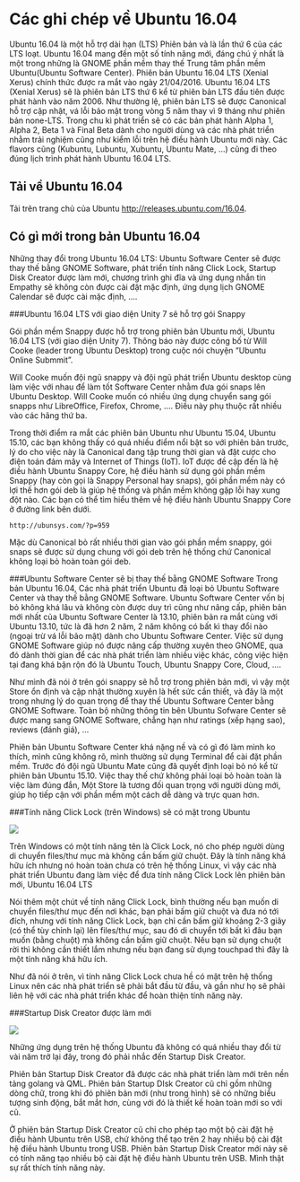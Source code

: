 # Các ghi chép về Ubuntu 16.04

Ubuntu 16.04 là một hỗ trợ dài hạn (LTS) Phiên bản và là lần thứ 6 của các LTS loạt.
Ubuntu 16.04 mang đến một số tính năng mới, đáng chú ý nhất là một trong những là GNOME phần mềm thay thế Trung tâm phần mềm Ubuntu(Ubuntu Software Center).
Phiên bản Ubuntu 16.04 LTS (Xenial Xerus) chính thức được ra mắt vào ngày 21/04/2016.
Ubuntu 16.04 LTS (Xenial Xerus) sẽ là phiên bản LTS thứ 6 kể từ phiên bản LTS đầu tiên được phát hành vào năm 2006.
Như thường lệ, phiên bản LTS sẽ được Canonical hỗ trợ cập nhật, vá lỗi bảo mật trong vòng 5 năm thay vì 9 tháng như phiên bản none-LTS.
Trong chu kì phát triển sẽ có các bản phát hành Alpha 1, Alpha 2, Beta 1 và Final Beta dành cho người dùng và các nhà phát triển nhằm trải nghiệm cũng như kiểm lỗi trên hệ điều hành Ubuntu mới này. Các flavors cũng (Kubuntu, Lubuntu, Xubuntu, Ubuntu Mate, …) cũng đi theo đúng lịch trình phát hành Ubuntu 16.04 LTS.

## Tải về Ubuntu 16.04
Tải trên trang chủ của Ubuntu http://releases.ubuntu.com/16.04.

## Có gì mới trong bản Ubuntu 16.04

Những thay đổi trong Ubuntu 16.04 LTS: Ubuntu Software Center sẽ được thay thế bằng GNOME Software, phát triển tính năng Click Lock, Startup Disk Creator được làm mới, chương trình ghi đĩa và ứng dụng nhắn tin Empathy sẽ không còn được cài đặt mặc định, ứng dụng lịch GNOME Calendar sẽ được cài mặc định, ....

###Ubuntu 16.04 LTS với giao diện Unity 7 sẽ hỗ trợ gói Snappy

Gói phần mềm Snappy được hỗ trợ trong phiên bản Ubuntu mới, Ubuntu 16.04 LTS (với giao diện Unity 7). Thông báo này được công bố từ Will Cooke (leader trong Ubuntu Desktop) trong cuộc nói chuyện “Ubuntu Online Submmit”.

Will Cooke muốn đội ngũ snappy và đội ngũ phát triển Ubuntu desktop cùng làm việc với nhau để làm tốt Software Center nhằm đưa gói snaps lên Ubuntu Desktop. Will Cooke muốn có nhiều ứng dụng chuyển sang gói snapps như LibreOffice, Firefox, Chrome, …. Điều này phụ thuộc rất nhiều vào các hãng thứ ba.

Trong thời điểm ra mắt các phiên bản Ubuntu như Ubuntu 15.04, Ubuntu 15.10, các bạn không thấy có quá nhiều điểm nổi bật so với phiên bản trước, lý do cho việc này là Canonical đang tập trung thời gian và đặt cược cho điện toán đám mây và Internet of Things (IoT). IoT được đề cập đến là hệ điều hành Ubuntu Snappy Core, hệ điều hành sử dụng gói phần mềm Snappy (hay còn gọi là Snappy Personal hay snaps), gói phần mềm này có lợi thế hơn gói deb là giúp hệ thống và phần mềm không gặp lỗi hay xung đột nào. Các bạn có thể tìm hiểu thêm về hệ điều hành Ubuntu Snappy Core ở đường link bên dưới.

`http://ubunsys.com/?p=959`

Mặc dù Canonical bỏ rất nhiều thời gian vào gói phần mềm snappy, gói snaps sẽ được sử dụng chung với gói deb trên hệ thống chứ Canonical không loại bỏ hoàn toàn gói deb.

###Ubuntu Software Center sẽ bị thay thế bằng GNOME Software
Trong bản Ubuntu 16.04, Các nhà phát triển Ubuntu đã loại bỏ Ubuntu Software Center và thay thế bằng GNOME Software. 
Ubuntu Software Center vốn bị bỏ không khá lâu và không còn được duy trì cũng như nâng cấp,
phiên bản mới nhất của Ubuntu Software Center là 13.10, phiên bản ra mắt cùng với Ubuntu 13.10, tức là đã hơn 2 năm,
2 năm không có bất kì thay đổi nào (ngoại trừ vá lỗi bảo mật) dành cho Ubuntu Software Center.
Việc sử dụng GNOME Software giúp nó được nâng cấp thường xuyên theo GNOME,
qua đó dành thời gian để các nhà phát triển làm nhiều việc khác, công việc hiện tại đang khá bận rộn đó là Ubuntu Touch,
Ubuntu Snappy Core, Cloud, ….

Như mình đã nói ở trên gói snappy sẽ hỗ trợ trong phiên bản mới, vì vậy một Store ổn định và cập nhật thường xuyên là hết sức cần thiết, và đây là một trong nhưng lý do quan trọng để thay thế Ubuntu Software Center bằng GNOME Software. Toàn bộ những thông tin bên Ubuntu Sofware Center sẽ được mang sang GNOME Software, chẳng hạn như ratings (xếp hạng sao), reviews (đánh giá), …

Phiên bản Ubuntu Software Center khá nặng nề và có gì đó làm mình ko thích, mình cũng không rõ, mình thường sử dụng Terminal để cài đặt phần mềm. Trước đó đội ngũ Ubuntu Mate cũng đã quyết định loại bỏ nó kể từ phiên bản Ubuntu 15.10. Việc thay thế chứ không phải loại bỏ hoàn toàn là việc làm đúng đắn, Một Store là tương đối quan trọng với người dùng mới, giúp họ tiếp cận với phần mềm một cách dễ dàng và trực quan hơn.

###Tính năng Click Lock (trên Windows) sẽ có mặt trong Ubuntu 

![](http://i.imgur.com/wmA2TWe.png)

Trên Windows có một tính năng tên là Click Lock, nó cho phép người dùng di chuyển files/thư mục mà không cần bấm giữ chuột. Đây là tính năng khá hữu ích nhưng nó hoàn toàn chưa có trên hệ thống Linux, vì vậy các nhà phát triển Ubuntu đang làm việc để đưa tính năng Click Lock lên phiên bản mới, Ubuntu 16.04 LTS

Nói thêm một chút về tính năng Click Lock, bình thường nếu bạn muốn di chuyển files/thư mục đến nơi khác, bạn phải bấm giữ chuột và đưa nó tới đích, nhưng với tính năng Click Lock, bạn chỉ cần bấm giữ khoảng 2-3 giây (có thể tùy chỉnh lại) lên files/thư mục, sau đó di chuyển tới bất kì đâu bạn muốn (bằng chuột) mà không cần bấm giữ chuột. Nếu bạn sử dụng chuột rời thì không cần thiết lắm nhưng nếu bạn đang sử dụng touchpad thì đây là một tính năng khá hữu ích.

Như đã nói ở trên, vì tính năng Click Lock chưa hề có mặt trên hệ thống Linux nên các nhà phát triển sẽ phải bắt đầu từ đầu, và gần như họ sẽ phải liên hệ với các nhà phát triển khác để hoàn thiện tính năng này.

###Startup Disk Creator được làm mới 

![](http://i.imgur.com/Kff9Ryo.png)

Những ứng dụng trên hệ thống Ubuntu đã không có quá nhiều thay đổi từ vài năm trở lại đây, trong đó phải nhắc đến Startup Disk Creator.

Phiên bản Startup Disk Creator đã được các nhà phát triển làm mới trên nền tảng golang và QML. Phiên bản Startup DIsk Creator cũ chỉ gồm những dòng chữ, trong khi đó phiên bản mới (như trong hình) sẽ có những biểu tượng sinh động, bắt mắt hơn, cùng với đó là thiết kế hoàn toàn mới so với cũ.

Ở phiên bản Startup Disk Creator cũ chỉ cho phép tạo một bộ cài đặt hệ điều hành Ubuntu trên USB, chứ không thể tạo trên 2 hay nhiều bộ cài đặt hệ điều hành Ubuntu trong USB. Phiên bản Startup Disk Creator mới này sẽ có tính năng tạo nhiều bộ cài đặt hệ điều hành Ubuntu trên USB. Mình thật sự rất thích tính năng này.



